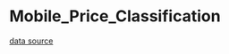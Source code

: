 # Mobile_Price_Classification
[data source](https://www.kaggle.com/iabhishekofficial/mobile-price-classification)
